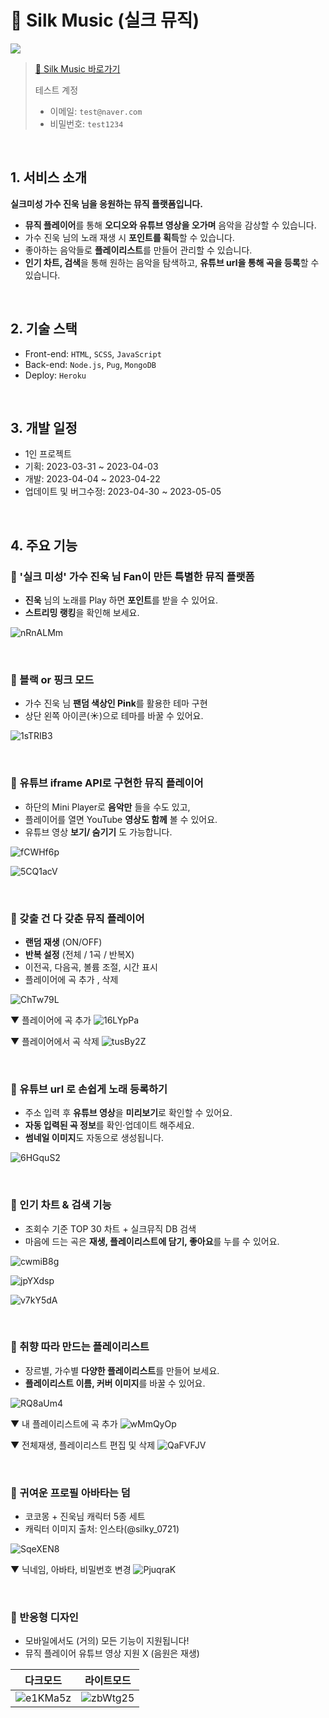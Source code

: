 # 🎀 Silk Music (실크 뮤직)

<img src="https://user-images.githubusercontent.com/105968419/236132922-a3b18602-6e7b-4459-b0fd-d50906efab46.png"/>

</br>

> [🚀 Silk Music 바로가기](https://silk-music.herokuapp.com/)
>
> 테스트 계정
>
> - 이메일: `test@naver.com`
> - 비밀번호: `test1234`

</br>

## 1. 서비스 소개

**실크미성 가수 진욱 님을 응원하는 뮤직 플랫폼입니다.**

- **뮤직 플레이어**를 통해 **오디오와 유튜브 영상을 오가며** 음악을 감상할 수 있습니다.
- 가수 진욱 님의 노래 재생 시 **포인트를 획득**할 수 있습니다.
- 좋아하는 음악들로 **플레이리스트**를 만들어 관리할 수 있습니다.
- **인기 차트, 검색**을 통해 원하는 음악을 탐색하고, **유튜브 url을 통해 곡을 등록**할 수 있습니다.

</br>

## 2. 기술 스택

- Front-end: `HTML`, `SCSS`, `JavaScript`
- Back-end: `Node.js`, `Pug`, `MongoDB`
- Deploy: `Heroku`

</br>

## 3. 개발 일정

- 1인 프로젝트
- 기획: 2023-03-31 ~ 2023-04-03
- 개발: 2023-04-04 ~ 2023-04-22
- 업데이트 및 버그수정: 2023-04-30 ~ 2023-05-05

</br>

## 4. 주요 기능

### **🎀 '실크 미성' 가수 진욱 님 Fan이 만든 특별한 뮤직 플랫폼**

- **진욱** 님의 노래를 Play 하면 **포인트**를 받을 수 있어요.
- **스트리밍 랭킹**을 확인해 보세요.

![nRnALMm](https://user-images.githubusercontent.com/105968419/236238406-73d143a3-b065-4107-a538-a066e7cbb564.png)

</br>

### **🎀 블랙 or 핑크 모드**

- 가수 진욱 님 **팬덤 색상인 Pink**를 활용한 테마 구현
- 상단 왼쪽 아이콘(☀)으로 테마를 바꿀 수 있어요.

![1sTRIB3](https://user-images.githubusercontent.com/105968419/236238432-917f88d7-9327-4a28-825c-6f3588818902.gif)

</br>

### **🎀 유튜브 iframe API로 구현한 뮤직 플레이어**

- 하단의 Mini Player로 **음악만** 들을 수도 있고,
- 플레이어를 열면 YouTube **영상도 함께** 볼 수 있어요.
- 유튜브 영상 **보기/ 숨기기** 도 가능합니다.

![fCWHf6p](https://user-images.githubusercontent.com/105968419/236238463-c21a2cd3-a7e5-43ab-84cf-b3f01e6e3886.gif)

![5CQ1acV](https://user-images.githubusercontent.com/105968419/236238490-dbf13419-6b4e-4cd4-a8d0-8f671830e82f.gif)

</br>

### **🎀 갖출 건 다 갖춘 뮤직 플레이어**

- **랜덤 재생** (ON/OFF)
- **반복 설정** (전체 / 1곡 / 반복X)
- 이전곡, 다음곡, 볼륨 조절, 시간 표시
- 플레이어에 곡 추가 , 삭제

![ChTw79L](https://user-images.githubusercontent.com/105968419/236238524-8469e689-b51f-4023-8d3e-d6abb3b60fa0.png)

▼ 플레이어에 곡 추가
![16LYpPa](https://user-images.githubusercontent.com/105968419/236238544-91b470ca-6bf9-4cc8-b1c7-b3ff4f89cc71.gif)

▼ 플레이어에서 곡 삭제
![tusBy2Z](https://user-images.githubusercontent.com/105968419/236238560-74758566-1de4-46f4-94bb-5fb1676662ae.gif)

</br>

### **🎀 유튜브 url 로 손쉽게 노래 등록하기**

- 주소 입력 후 **유튜브 영상**을 **미리보기**로 확인할 수 있어요.
- **자동 입력된 곡 정보**를 확인·업데이트 해주세요.
- **썸네일 이미지**도 자동으로 생성됩니다.

![6HGquS2](https://user-images.githubusercontent.com/105968419/236238644-cd3eb53e-8ffb-4256-a1ab-7269b7e48d40.png)

</br>

### **🎀 인기 차트 & 검색 기능**

- 조회수 기준 TOP 30 차트 + 실크뮤직 DB 검색
- 마음에 드는 곡은 **재생, 플레이리스트에 담기, 좋아요**를 누를 수 있어요.

![cwmiB8g](https://user-images.githubusercontent.com/105968419/236238667-11c8a887-b462-4528-82e7-e219537be4ff.png)

![jpYXdsp](https://user-images.githubusercontent.com/105968419/236238705-66ac8e53-32d9-4c93-86f1-a03ab690b54a.png)

![v7kY5dA](https://user-images.githubusercontent.com/105968419/236238731-1837ac60-24b1-4e0e-a07a-c60e80480efc.png)

</br>

### **🎀 취향 따라 만드는 플레이리스트**

- 장르별, 가수별 **다양한 플레이리스트**를 만들어 보세요.
- **플레이리스트 이름, 커버 이미지**를 바꿀 수 있어요.

![RQ8aUm4](https://user-images.githubusercontent.com/105968419/236238787-bcd0375a-2cca-4aa9-8d3e-a38a3aadba7c.png)

▼ 내 플레이리스트에 곡 추가
![wMmQyOp](https://user-images.githubusercontent.com/105968419/236238808-a53d26f9-e0eb-4c5e-99da-d7698fbc3736.png)

▼ 전체재생, 플레이리스트 편집 및 삭제
![QaFVFJV](https://user-images.githubusercontent.com/105968419/236238858-5b05a72c-68fc-4ece-aa11-46b3377cfa3d.png)

</br>

### **🎀 귀여운 프로필 아바타는 덤**

- 코코몽 + 진욱님 캐릭터 5종 세트
- 캐릭터 이미지 출처: 인스타(@silky_0721)

![SqeXEN8](https://user-images.githubusercontent.com/105968419/236238908-3a118f83-40cd-4a37-8ff8-4e860f042b8d.png)

▼ 닉네임, 아바타, 비밀번호 변경
![PjuqraK](https://user-images.githubusercontent.com/105968419/236238954-efde9bfd-9527-4743-9a35-28946f551ae3.png)

</br>

### **🎀 반응형 디자인**

- 모바일에서도 (거의) 모든 기능이 지원됩니다!
- 뮤직 플레이어 유튜브 영상 지원 X (음원은 재생)

|                                                      다크모드                                                      |                                                     라이트모드                                                     |
| :----------------------------------------------------------------------------------------------------------------: | :----------------------------------------------------------------------------------------------------------------: |
| ![e1KMa5z](https://user-images.githubusercontent.com/105968419/236238984-562ed304-7ab2-49fd-b76d-e736ef0998a6.gif) | ![zbWtg25](https://user-images.githubusercontent.com/105968419/236239013-0244b111-ffd0-4305-b7ff-1e2883873356.gif) |
